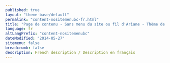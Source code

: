 ```yaml
---
published: true
layout: "theme-base/default"
permalink: "content-nositemenubc-fr.html"
title: "Page de contenu - Sans menu du site ou fil d'Ariane - Thème de la base"
language: fr
altLangPrefix: "content-nositemenubc"
dateModified: "2014-05-27"
sitemenu: false
breadcrumb: false
description: French description / Description en français
---
```


